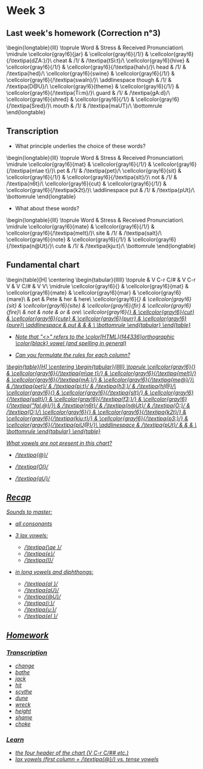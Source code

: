 # Week 3




## Last week's homework (Correction n°3)



\begin{longtable}{lll}
\toprule
Word & Stress & Received Pronunciation\\
\midrule
\cellcolor{gray!6}{jar} & \cellcolor{gray!6}{/1/} & \cellcolor{gray!6}{/\textipa{dZA:}/}\\
cheat & /1/ & /\textipa{tSi:t}/\\
\cellcolor{gray!6}{hive} & \cellcolor{gray!6}{/1/} & \cellcolor{gray!6}{/\textipa{haIv}/}\\
head & /1/ & /\textipa{hed}/\\
\cellcolor{gray!6}{swine} & \cellcolor{gray!6}{/1/} & \cellcolor{gray!6}{/\textipa{swaIn}/}\\
\addlinespace
though & /1/ & /\textipa{D@U}/\\
\cellcolor{gray!6}{theme} & \cellcolor{gray!6}{/1/} & \cellcolor{gray!6}{/\textipa{Ti:m}/}\\
guard & /1/ & /\textipa{gA:d}/\\
\cellcolor{gray!6}{shred} & \cellcolor{gray!6}{/1/} & \cellcolor{gray!6}{/\textipa{Sred}/}\\
mouth & /1/ & /\textipa{maUT}/\\
\bottomrule
\end{longtable}







## Transcription


* What principle underlies the choice of these words?








\begin{longtable}{lll}
\toprule
Word & Stress & Received Pronunciation\\
\midrule
\cellcolor{gray!6}{mat} & \cellcolor{gray!6}{/1/} & \cellcolor{gray!6}{/\textipa{m\ae t}/}\\
pet & /1/ & /\textipa{pet}/\\
\cellcolor{gray!6}{sit} & \cellcolor{gray!6}{/1/} & \cellcolor{gray!6}{/\textipa{sIt}/}\\
not & /1/ & /\textipa{n6t}/\\
\cellcolor{gray!6}{cut} & \cellcolor{gray!6}{/1/} & \cellcolor{gray!6}{/\textipa{k2t}/}\\
\addlinespace
put & /1/ & /\textipa{pUt}/\\
\bottomrule
\end{longtable}

* What about these words?


\begin{longtable}{lll}
\toprule
Word & Stress & Received Pronunciation\\
\midrule
\cellcolor{gray!6}{mate} & \cellcolor{gray!6}{/1/} & \cellcolor{gray!6}{/\textipa{meIt}/}\\
site & /1/ & /\textipa{saIt}/\\
\cellcolor{gray!6}{note} & \cellcolor{gray!6}{/1/} & \cellcolor{gray!6}{/\textipa{n@Ut}/}\\
cute & /1/ & /\textipa{kju:t}/\\
\bottomrule
\end{longtable}




## Fundamental chart




\begin{table}[H]
\centering
\begin{tabular}{lllll}
\toprule
 & V C-r C/\# & V C-r V & V <r> C/\# & V <r> V\\
\midrule
\cellcolor{gray!6}{<a>} & \cellcolor{gray!6}{mat} & \cellcolor{gray!6}{mate} & \cellcolor{gray!6}{mar} & \cellcolor{gray!6}{mare}\\
<e> & pet & Pete & her & here\\
\cellcolor{gray!6}{<i>} & \cellcolor{gray!6}{sit} & \cellcolor{gray!6}{site} & \cellcolor{gray!6}{fir} & \cellcolor{gray!6}{fire}\\
<o> & not & note & or & ore\\
\cellcolor{gray!6}{<u>} & \cellcolor{gray!6}{cut} & \cellcolor{gray!6}{cute} & \cellcolor{gray!6}{purr} & \cellcolor{gray!6}{pure}\\
\addlinespace
<u2> & put &  &  & \\
\bottomrule
\end{tabular}
\end{table}

* Note that "<>" refers to the \color[HTML]{f44336}orthographic \color{black} vowel
  (and spelling in general)

* Can you formulate the rules for each column?




\begin{table}[H]
\centering
\begin{tabular}{lllll}
\toprule
\cellcolor{gray!6}{<a>} & \cellcolor{gray!6}{/\textipa{m\ae t}/} & \cellcolor{gray!6}{/\textipa{meIt}/} & \cellcolor{gray!6}{/\textipa{mA:}/} & \cellcolor{gray!6}{/\textipa{me@}/}\\
<e> & /\textipa{pet}/ & /\textipa{pi:t}/ & /\textipa{h3:}/ & /\textipa{hI@}/\\
\cellcolor{gray!6}{<i>} & \cellcolor{gray!6}{/\textipa{sIt}/} & \cellcolor{gray!6}{/\textipa{saIt}/} & \cellcolor{gray!6}{/\textipa{f3:}/} & \cellcolor{gray!6}{/\textipa{"faI.@}/}\\
<o> & /\textipa{n6t}/ & /\textipa{n@Ut}/ & /\textipa{O:}/ & /\textipa{O:}/\\
\cellcolor{gray!6}{<u>} & \cellcolor{gray!6}{/\textipa{k2t}/} & \cellcolor{gray!6}{/\textipa{kju:t}/} & \cellcolor{gray!6}{/\textipa{p3:}/} & \cellcolor{gray!6}{/\textipa{pjU@}/}\\
\addlinespace
<u2> & /\textipa{pUt}/ &  &  & \\
\bottomrule
\end{tabular}
\end{table}

What vowels are not present in this chart?





* /\textipa{@}/ 
 


* /\textipa{OI}/ 

* /\textipa{aU}/ 








## Recap

Sounds to master:

* all consonants

* 3 lax vowels: 
  - /\textipa{\ae }/
  - /\textipa{e}/
  - /\textipa{I}/

* in long vowels and diphthongs: 
  - /\textipa{aI }/
  - /\textipa{aU}/
  - /\textipa{@U}/
  - /\textipa{i:}/
  - /\textipa{u:}/
  - /\textipa{eI }/




## Homework

### Transcription 

* change
* bathe
* jack
* hit
* scythe
* dune
* wreck
* height
* shame
* choke

### Learn

* the four header of the chart (V C-r C/## etc.)
* lax vowels (first column + /\textipa{@}/) vs. tense vowels

